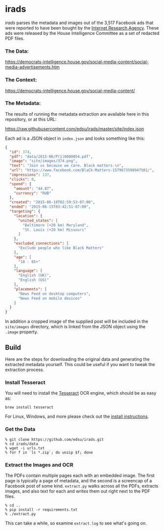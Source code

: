 # irads

*irads* parses the metadata and images out of the 3,517 Facebook ads that were
reported to have been bought by the [Internet Research Agency]. These ads were
released by the House Intelligence Committee as a set of redacted PDF files.

### The Data:

https://democrats-intelligence.house.gov/social-media-content/social-media-advertisements.htm

### The Context:

https://democrats-intelligence.house.gov/social-media-content/

### The Metadata:

The results of running the metadata extraction are available here in this
repository, or at this URL:

https://raw.githubusercontent.com/edsu/irads/master/site/index.json

Each ad is a JSON object in `index.json` and looks something like this:

```json
{
  "id": 374,
  "pdf": "data/2015-06/P(1)0000054.pdf",
  "image": "site/images/374.png",
  "text": "Join us because we care. Black matters.\n",
  "url": "https://www.facebook.com/BlaCk-Matters-1579673598947501/",
  "impressions": 137,
  "clicks": 0,
  "spend": {
    "amount": "44.87",
    "currency": "RUB"
  },
  "created": "2015-06-10T02:59:53-07:00",
  "ended": "2015-06-15T03:42:51-07:00",
  "targeting": {
    "location": {
      "united_states": [
        "Baltimore (+20 km) Maryland",
        "St. Louis (+20 km) Missouri"
      ]
    },
    "excluded_connections": [
      "Exclude people who like Black Matters"
    ],
    "age": [
      "18 - 65+"
    ],
    "language": [
      "English (UK)",
      "English (US)"
    ],
    "placements": [
      "News Feed on desktop computers",
      "News Feed on mobile devices"
    ]
  }
}
```

In addition a cropped image of the supplied post will be included in the
`site/images` directory, which is linked from the JSON object using the `.image`
property.

## Build

Here are the steps for downloading the original data and generating the
extracted metadata yourself. This could be useful if you want to tweak the
extraction process.

### Install Tesseract

You will need to install the [Tesseract] OCR engine, which should be as easy as:

    brew install tesseract

For Linux, Windows, and more please check out the [install instructions].

### Get the Data

    % git clone https://github.com/edsu/irads.git
    % cd irads/data
    % wget -i urls.txt
    % for f in `ls *.zip`; do unzip $f; done

### Extract the Images and OCR

The PDFs contain multiple pages each with an embedded image. The first page is
typically a page of metadata, and the second is a screencap of a Facebook post
of some kind. `extract.py` walks across all the PDFs, extracts images, and also
text for each and writes them out right next to the PDF files.

    % cd .. 
    % pip install -r requirements.txt
    % ./extract.py

This can take a while, so examine `extract.log` to see what's going on.

[Internet Research Agency]: https://en.wikipedia.org/wiki/Internet_Research_Agency
[install instructions]: https://github.com/tesseract-ocr/tesseract/wiki
[Tesseract]: https://github.com/tesseract-ocr/tesseract

